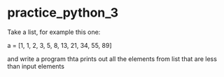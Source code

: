 # practice_python_3

Take a list, for example this one:

  a = [1, 1, 2, 3, 5, 8, 13, 21, 34, 55, 89]

and write a program thta prints out all the elements from list that are less than input elements
